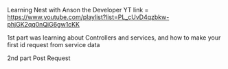 Learning Nest with Anson the Developer 
YT link = https://www.youtube.com/playlist?list=PL_cUvD4qzbkw-phjGK2qq0nQiG6gw1cKK

1st part was learning about Controllers and services, and how to make your first
id request from service data

2nd part Post Request 
